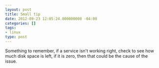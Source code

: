 ```yaml
---
layout: post
title: Small tip
date: 2012-09-23 12:05:24.000000000 -04:00
categories: []
tags:
- linux
type: post
---
```

Something to remember, if a service isn't working right, check to see how much disk space is left, if it is zero, then that could be the cause of the issue.
